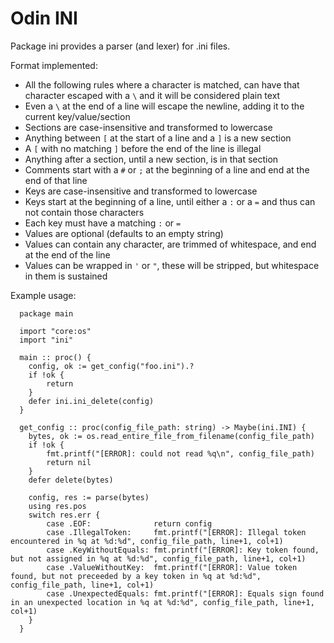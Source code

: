 # Odin INI

Package ini provides a parser (and lexer) for .ini files.

Format implemented:
 - All the following rules where a character is matched, can have that character escaped with a `\` and it will be considered plain text
 - Even a `\` at the end of a line will escape the newline, adding it to the current key/value/section
 - Sections are case-insensitive and transformed to lowercase
 - Anything between `[` at the start of a line and a `]` is a new section
 - A `[` with no matching `]` before the end of the line is illegal
 - Anything after a section, until a new section, is in that section
 - Comments start with a `#` or `;` at the beginning of a line and end at the end of that line
 - Keys are case-insensitive and transformed to lowercase
 - Keys start at the beginning of a line, until either a `:` or a `=` and thus can not contain those characters
 - Each key must have a matching `:` or `=`
 - Values are optional (defaults to an empty string)
 - Values can contain any character, are trimmed of whitespace, and end at the end of the line
 - Values can be wrapped in `'` or `"`, these will be stripped, but whitespace in them is sustained

Example usage:

```odin
  package main

  import "core:os"
  import "ini"

  main :: proc() {
    config, ok := get_config("foo.ini").?
    if !ok {
        return
    }
    defer ini.ini_delete(config)
  }

  get_config :: proc(config_file_path: string) -> Maybe(ini.INI) {
	bytes, ok := os.read_entire_file_from_filename(config_file_path)
	if !ok {
		fmt.printf("[ERROR]: could not read %q\n", config_file_path)
		return nil
	}
	defer delete(bytes)

	config, res := parse(bytes)
    using res.pos
    switch res.err {
        case .EOF:              return config
        case .IllegalToken:     fmt.printf("[ERROR]: Illegal token encountered in %q at %d:%d", config_file_path, line+1, col+1)
        case .KeyWithoutEquals: fmt.printf("[ERROR]: Key token found, but not assigned in %q at %d:%d", config_file_path, line+1, col+1)
        case .ValueWithoutKey:  fmt.printf("[ERROR]: Value token found, but not preceeded by a key token in %q at %d:%d", config_file_path, line+1, col+1)
        case .UnexpectedEquals: fmt.printf("[ERROR]: Equals sign found in an unexpected location in %q at %d:%d", config_file_path, line+1, col+1)
    }
  }
```
